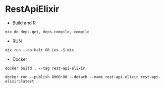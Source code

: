 # RestApiElixir

- Build and R

```shell
mix do deps.get, deps.compile, compile
```

- RUN

```shell
mix run --no-halt OR iex -S mix
```

- Docker

```
docker build . --tag rest-api-elixir

docker run --publish 8000:80 --detach --name rest-api-elixir rest-api-elixir:latest
```